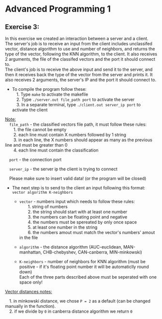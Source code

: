 # Advanced Programming 1
## Exercise 3:

In this exercise we created an interaction between a server and a client. <br />
The server's job is to receive an input from the client includes unclassifed vector, distance algorithm to use and number of neighbors, and returns the type of the vector, following the KNN algorithm, to the client. It also receives 2 arguments, the file of the classifed vectors and the port it should connect to. <br />
The client's job is to receive the above input and send it to the server, and then it receives back the type of the vector from the server and prints it.
It also receives 2 arguments, the server's IP and the port it should connect to. <br />

- To compile the program follow these: <br />
 &emsp;1. Type `make` to activate the makefile<br />
 &emsp;2. Type `./server.out file_path port` to activate the server<br />
 &emsp;3. In a separate terminal, type `./client.out server_ip port` to activate the client<br />

<ins>Note:</ins> <br />
&emsp;`file_path` - the classified vectors file path, it must follow these rules:<br />
&emsp;&emsp;1. the file cannot be empty <br />
&emsp;&emsp;2. each line must contain X numbers followed by 1 string <br />
&emsp;&emsp;3. in each line, the X numbers should appear as many as the previous line and must be greater than 0 <br />
&emsp;&emsp;4. each line must contain the classification <br />

&emsp;`port` - the connection port <br />

&emsp;`server_ip` - the server ip the client is trying to connect <br />

&emsp;Please make sure to insert valid data! (or the program will be closed)

- The next step is to send to the client an input following this format: `vector algorithm K-neighbors`
  - `vector` - numbers input which needs to follow these rules: <br />
&emsp;&emsp;1. string of numbers <br />
&emsp;&emsp;2. the string should start with at least one number <br />
&emsp;&emsp;3. the numbers can be floating point and negative <br />
&emsp;&emsp;4. the numbers must be spereated by only once space <br />
&emsp;&emsp;5. at least one number in the string <br />
&emsp;&emsp;6. the numbers amout must match the vector's numbers' amout in the file <br />
  
  - `algorithm` - the distance algorithm (AUC-euclidean, MAN-manhattan, CHB-chebyshev, CAN-canberra, MIN-minkowski) <br />
  - `K-neighbors` - number of neighbors for KNN algorithm (must be positive - if it's floating point number it will be automaticlly round down) <br />
  Each of the three parts described above must be seperated with one space only!
  
<ins>Vector distances notes:</ins> <br />

&emsp;1. in minkowski distance, we chose `P = 2` as a default (can be changed manually in the function). <br />
&emsp;2. if we divide by `0` in canberra distance algorithm we return `0`
